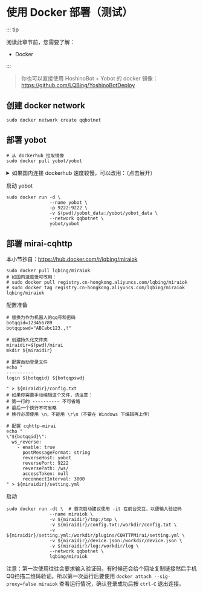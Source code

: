 # 使用 Docker 部署（测试）

::: tip

阅读此章节前，您需要了解：

- Docker

:::

> 你也可以直接使用 HoshinoBot + Yobot 的 docker 镜像：<https://github.com/LQBing/YoshinoBotDeploy>

## 创建 docker network

```shell
sudo docker network create qqbotnet
```

## 部署 yobot

```shell
# 从 dockerhub 拉取镜像
sudo docker pull yobot/yobot
```

<details>
  <summary>如果国内连接 dockerhub 速度较慢，可以改用：（点击展开）</summary>

```shell
# 下载镜像包
wget http://x-download.yobot.win/yobot-3.6.4-dockersave.tar.gz

# 校验文件
md5sum yobot-3.6.4-dockersave.tar.gz  # 应该输出 47b9ae0e7068230c54e8d43c1c7d0e6f，否则请勿继续

# 解压
gzip -d yobot-3.6.4-dockersave.tar.gz

# 载入镜像包
sudo docker load -i yobot-3.6.4-dockersave.tar
```

</details>

启动 yobot

```shell
sudo docker run -d \
                --name yobot \
                -p 9222:9222 \
                -v $(pwd)/yobot_data:/yobot/yobot_data \
                --network qqbotnet \
                yobot/yobot
```

## 部署 mirai-cqhttp

本小节抄自：<https://hub.docker.com/r/lqbing/miraiok>

```shell
sudo docker pull lqbing/miraiok
# 如国内速度慢可改用：
# sudo docker pull registry.cn-hongkong.aliyuncs.com/lqbing/miraiok
# sudo docker tag registry.cn-hongkong.aliyuncs.com/lqbing/miraiok lqbing/miraiok
```

配置准备

```shell
# 替换为作为机器人的qq号和密码
botqqid=123456789
botqqpswd="ABCabc123.,!"

# 创建持久化文件夹
miraidir=$(pwd)/mirai
mkdir ${miraidir}

# 配置自动登录文件
echo "
----------
login ${botqqid} ${botqqpswd}

" > ${miraidir}/config.txt
# 如果你需要手动编辑这个文件，请注意：
# 第一行的 ---------- 不可省略
# 最后一个换行不可省略
# 换行必须使用 \n，不能用 \r\n（不要在 Windows 下编辑再上传）

# 配置 cqhttp-mirai
echo "
\"${botqqid}\":
  ws_reverse:
    - enable: true
      postMessageFormat: string
      reverseHost: yobot
      reversePort: 9222
      reversePath: /ws/
      accessToken: null
      reconnectInterval: 3000
" > ${miraidir}/setting.yml
```

启动

```shell
sudo docker run -dt \  # 首次启动建议使用 -it 在前台交互，以便输入验证码
                --name miraiok \
                -v ${miraidir}/tmp:/tmp \
                -v ${miraidir}/config.txt:/workdir/config.txt \
                -v ${miraidir}/setting.yml:/workdir/plugins/CQHTTPMirai/setting.yml \
                -v ${miraidir}/device.json:/workdir/device.json \
                -v ${miraidir}/log:/workdir/log \
                --network qqbotnet \
                lqbing/miraiok
```

注意：第一次使用往往会要求输入验证码，有时候还会给个网址复制链接然后手机QQ扫描二维码验证。所以第一次运行后要使用 `docker attach --sig-proxy=false miraiok` 查看运行情况，确认登录成功后按 `ctrl-C` 退出连接。
